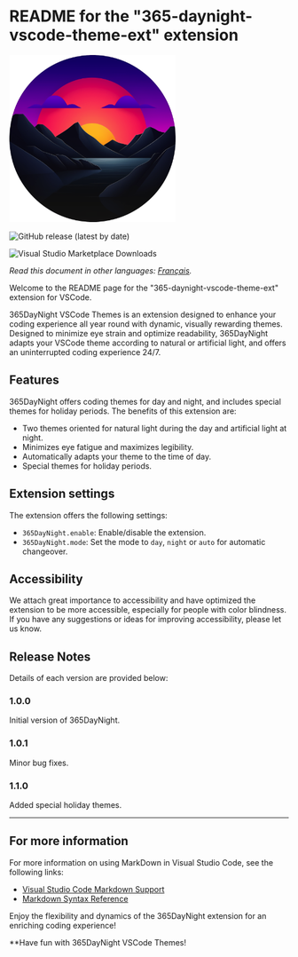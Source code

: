 # README for the "365-daynight-vscode-theme-ext" extension

![365DayNight VSCode Themes](assets/logo-web.png)

![GitHub release (latest by date)](https://img.shields.io/github/v/release/mickaellherminez/365-daynight-vscode-theme-ext?nocache?)

![Visual Studio Marketplace Downloads](https://img.shields.io/visual-studio-marketplace/d/365daynight.vscode-theme-ext)

*Read this document in other languages: [Français](README_fr.md).*

Welcome to the README page for the "365-daynight-vscode-theme-ext" extension for VSCode. 

365DayNight VSCode Themes is an extension designed to enhance your coding experience all year round with dynamic, visually rewarding themes. Designed to minimize eye strain and optimize readability, 365DayNight adapts your VSCode theme according to natural or artificial light, and offers an uninterrupted coding experience 24/7.

## Features

365DayNight offers coding themes for day and night, and includes special themes for holiday periods. The benefits of this extension are:

- Two themes oriented for natural light during the day and artificial light at night.
- Minimizes eye fatigue and maximizes legibility.
- Automatically adapts your theme to the time of day.
- Special themes for holiday periods.

## Extension settings 

The extension offers the following settings:

* `365DayNight.enable`: Enable/disable the extension.
* `365DayNight.mode`: Set the mode to `day`, `night` or `auto` for automatic changeover.

## Accessibility

We attach great importance to accessibility and have optimized the extension to be more accessible, especially for people with color blindness. If you have any suggestions or ideas for improving accessibility, please let us know.

## Release Notes

Details of each version are provided below:

### 1.0.0

Initial version of 365DayNight.

### 1.0.1

Minor bug fixes.

### 1.1.0

Added special holiday themes.

---

## For more information

For more information on using MarkDown in Visual Studio Code, see the following links:

* [Visual Studio Code Markdown Support](http://code.visualstudio.com/docs/languages/markdown)
* [Markdown Syntax Reference](https://help.github.com/articles/markdown-basics/)

Enjoy the flexibility and dynamics of the 365DayNight extension for an enriching coding experience!

**Have fun with 365DayNight VSCode Themes!